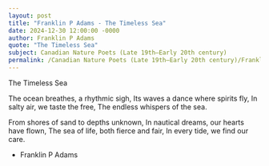```yaml
---
layout: post
title: "Franklin P Adams - The Timeless Sea"
date: 2024-12-30 12:00:00 -0000
author: Franklin P Adams
quote: "The Timeless Sea"
subject: Canadian Nature Poets (Late 19th–Early 20th century)
permalink: /Canadian Nature Poets (Late 19th–Early 20th century)/Franklin P Adams/Franklin P Adams - The Timeless Sea
---
```


The Timeless Sea

The ocean breathes, a rhythmic sigh,
Its waves a dance where spirits fly,
In salty air, we taste the free,
The endless whispers of the sea.

From shores of sand to depths unknown,
In nautical dreams, our hearts have flown,
The sea of life, both fierce and fair,
In every tide, we find our care.


- Franklin P Adams
